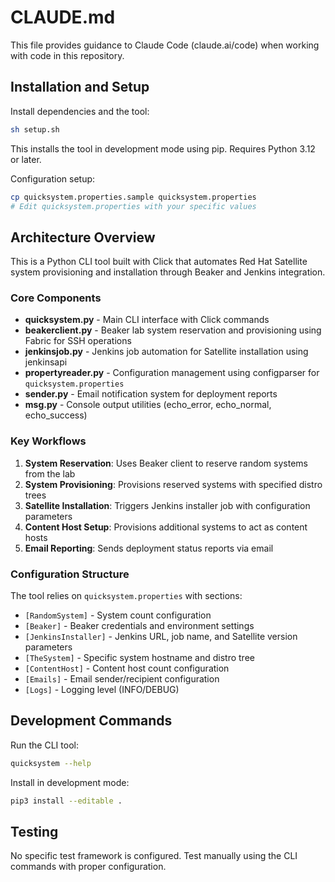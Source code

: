 # CLAUDE.md

This file provides guidance to Claude Code (claude.ai/code) when working with code in this repository.

## Installation and Setup

Install dependencies and the tool:
```bash
sh setup.sh
```

This installs the tool in development mode using pip. Requires Python 3.12 or later.

Configuration setup:
```bash
cp quicksystem.properties.sample quicksystem.properties
# Edit quicksystem.properties with your specific values
```

## Architecture Overview

This is a Python CLI tool built with Click that automates Red Hat Satellite system provisioning and installation through Beaker and Jenkins integration.

### Core Components

- **quicksystem.py** - Main CLI interface with Click commands
- **beakerclient.py** - Beaker lab system reservation and provisioning using Fabric for SSH operations
- **jenkinsjob.py** - Jenkins job automation for Satellite installation using jenkinsapi
- **propertyreader.py** - Configuration management using configparser for `quicksystem.properties`
- **sender.py** - Email notification system for deployment reports
- **msg.py** - Console output utilities (echo_error, echo_normal, echo_success)

### Key Workflows

1. **System Reservation**: Uses Beaker client to reserve random systems from the lab
2. **System Provisioning**: Provisions reserved systems with specified distro trees
3. **Satellite Installation**: Triggers Jenkins installer job with configuration parameters
4. **Content Host Setup**: Provisions additional systems to act as content hosts
5. **Email Reporting**: Sends deployment status reports via email

### Configuration Structure

The tool relies on `quicksystem.properties` with sections:
- `[RandomSystem]` - System count configuration
- `[Beaker]` - Beaker credentials and environment settings
- `[JenkinsInstaller]` - Jenkins URL, job name, and Satellite version parameters
- `[TheSystem]` - Specific system hostname and distro tree
- `[ContentHost]` - Content host count configuration
- `[Emails]` - Email sender/recipient configuration
- `[Logs]` - Logging level (INFO/DEBUG)

## Development Commands

Run the CLI tool:
```bash
quicksystem --help
```

Install in development mode:
```bash
pip3 install --editable .
```

## Testing

No specific test framework is configured. Test manually using the CLI commands with proper configuration.